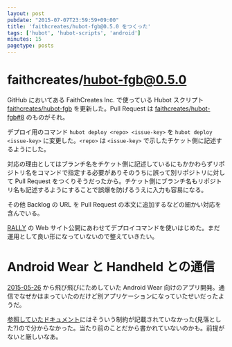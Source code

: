 ```yaml
---
layout: post
pubdate: "2015-07-07T23:59:59+09:00"
title: 'faithcreates/hubot-fgb@0.5.0 をつくった'
tags: ['hubot', 'hubot-scripts', 'android']
minutes: 15
pagetype: posts
---
```

# faithcreates/hubot-fgb@0.5.0

GitHub においてある FaithCreates Inc. で使っている Hubot スクリプト [faithcreates/hubot-fgb][] を更新した。Pull Request は [faithcreates/hubot-fgb#8][] のものがそれ。

デプロイ用のコマンド `hubot deploy <repo> <issue-key>` を `hubot deploy <issue-key>` に変更した。`<repo>` は `<issue-key>` で示したチケット側に記述するようにした。

対応の理由としてはブランチ名をチケット側に記述しているにもかかわらずリポジトリ名をコマンドで指定する必要がありそのうちに誤って別リポジトリに対して Pull Request をつくりそうだったから。チケット側にブランチ名もリポジトリ名も記述するようにすることで誤爆を防げるうえに入力も容易になる。

その他 Backlog の URL を Pull Request の本文に追加するなどの細かい対応を含んでいる。

[RALLY](https://rallyapp.jp) の Web サイト公開にあわせてデプロイコマンドを使いはじめた。まだ運用として良い形になっていないので整えていきたい。

# Android Wear と Handheld との通信

[2015-05-26][] から飛び飛びにためしていた Android Wear 向けのアプリ開発。通信でなぜかはまっていたのだけど別アプリケーションになっていたせいだったようだ。

[参照していたドキュメント](http://developer.android.com/training/wearables/data-layer/)にはそういう制約が記載されていなかった(見落とした?)ので分からなかった。当たり前のことだから書かれていないのかも。前提がないと厳しいなあ。

[faithcreates/hubot-fgb]: https://github.com/faithcreates/hubot-fgb
[faithcreates/hubot-fgb#8]: https://github.com/faithcreates/hubot-fgb/pull/8
[2015-05-26]: http://blog.bouzuya.net/2015/05/26/
